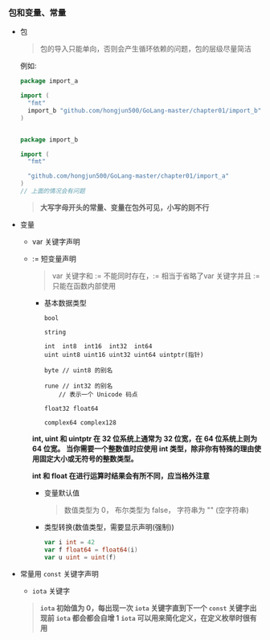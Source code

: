 ### 包和变量、常量
- 包
  > 包的导入只能单向，否则会产生循环依赖的问题，包的层级尽量简洁
  
  例如:
  ```go
  package import_a

  import (
    "fmt"
	import_b "github.com/hongjun500/GoLang-master/chapter01/import_b"
  )


  package import_b
  
  import (
    "fmt"
  
    "github.com/hongjun500/GoLang-master/chapter01/import_a"
  )
  // 上面的情况会有问题
  ```

  > **大写字母开头的常量、变量在包外可见，小写的则不行**
- 变量
  - var 关键字声明
  - := 短变量声明
     > var 关键字和 := 不能同时存在，:= 相当于省略了var 关键字并且 := 只能在函数内部使用 
    - 基本数据类型

        ~~~shell
        bool
    
        string
    
        int  int8  int16  int32  int64
        uint uint8 uint16 uint32 uint64 uintptr(指针)
    
        byte // uint8 的别名
    
        rune // int32 的别名
            // 表示一个 Unicode 码点
    
        float32 float64
    
        complex64 complex128
         ~~~
    **int, uint 和 uintptr 在 32 位系统上通常为 32 位宽，在 64 位系统上则为 64 位宽。 当你需要一个整数值时应使用 int 类型，除非你有特殊的理由使用固定大小或无符号的整数类型。**
  
    **int 和 float 在进行运算时结果会有所不同，应当格外注意**
    - 变量默认值
      > 数值类型为 0，
      布尔类型为 false，
      字符串为 "" (空字符串)
    - 类型转换(数值类型，需要显示声明(强制))
       ~~~go 
      var i int = 42
      var f float64 = float64(i)
      var u uint = uint(f)
       ~~~
- 常量用 `const` 关键字声明
  - `iota` 关键字
  > **`iota` 初始值为 0，每出现一次 `iota` 关键字直到下一个 `const` 关键字出现前 `iota` 都会都会自增 1**
  > **`iota` 可以用来简化定义，在定义枚举时很有用**